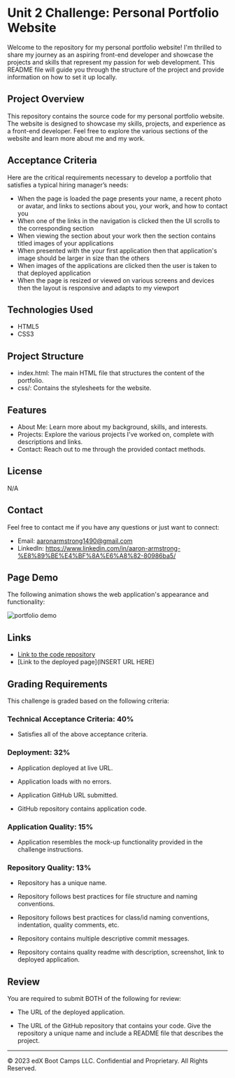 # Unit 2 Challenge: Personal Portfolio Website

Welcome to the repository for my personal portfolio website! I'm thrilled to share my journey as an aspiring front-end developer and showcase the projects and skills that represent my passion for web development. This README file will guide you through the structure of the project and provide information on how to set it up locally.

## Project Overview

This repository contains the source code for my personal portfolio website. The website is designed to showcase my skills, projects, and experience as a front-end developer. Feel free to explore the various sections of the website and learn more about me and my work.

## Acceptance Criteria

Here are the critical requirements necessary to develop a portfolio that satisfies a typical hiring manager’s needs:

* When the page is loaded the page presents your name, a recent photo or avatar, and links to sections about you, your work, and how to contact you
* When one of the links in the navigation is clicked then the UI scrolls to the corresponding section
* When viewing the section about your work then the section contains titled images of your applications
* When presented with the your first application then that application's image should be larger in size than the others
* When images of the applications are clicked then the user is taken to that deployed application
* When the page is resized or viewed on various screens and devices then the layout is responsive and adapts to my viewport

## Technologies Used

* HTML5
* CSS3

## Project Structure

* index.html: The main HTML file that structures the content of the portfolio.
* css/: Contains the stylesheets for the website.

## Features

* About Me: Learn more about my background, skills, and interests.
* Projects: Explore the various projects I've worked on, complete with descriptions and links.
* Contact: Reach out to me through the provided contact methods.

## License

N/A

## Contact

Feel free to contact me if you have any questions or just want to connect:

* Email: aaronarmstrong1490@gmail.com
* LinkedIn: https://www.linkedin.com/in/aaron-armstrong-%E8%89%BE%E4%BF%8A%E6%A8%82-80986ba5/

## Page Demo

The following animation shows the web application's appearance and functionality:

![portfolio demo](./images/pagedemo.gif)

## Links

* [Link to the code repository](https://github.com/aaron1490/aaron-armstrong-project-portfolio)
* [Link to the deployed page](INSERT URL HERE)

## Grading Requirements

This challenge is graded based on the following criteria: 

### Technical Acceptance Criteria: 40%

* Satisfies all of the above acceptance criteria.

### Deployment: 32%

* Application deployed at live URL.

* Application loads with no errors.

* Application GitHub URL submitted.

* GitHub repository contains application code.

### Application Quality: 15%

* Application resembles the mock-up functionality provided in the challenge instructions.

### Repository Quality: 13%

* Repository has a unique name.

* Repository follows best practices for file structure and naming conventions.

* Repository follows best practices for class/id naming conventions, indentation, quality comments, etc.

* Repository contains multiple descriptive commit messages.

* Repository contains quality readme with description, screenshot, link to deployed application.

## Review

You are required to submit BOTH of the following for review:

* The URL of the deployed application. 

* The URL of the GitHub repository that contains your code. Give the repository a unique name and include a README file that describes the project.

---
© 2023 edX Boot Camps LLC. Confidential and Proprietary. All Rights Reserved.